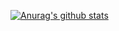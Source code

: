[![Anurag's github stats](https://github-readme-stats.vercel.app/api?username=JonasXPX)](https://github.com/anuraghazra/github-readme-stats)
